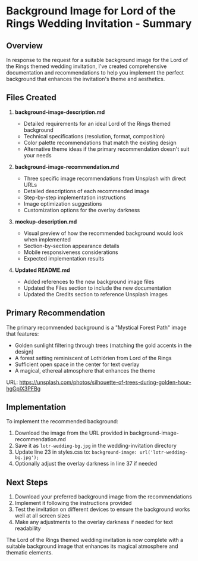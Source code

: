 # Background Image for Lord of the Rings Wedding Invitation - Summary

## Overview

In response to the request for a suitable background image for the Lord of the Rings themed wedding invitation, I've created comprehensive documentation and recommendations to help you implement the perfect background that enhances the invitation's theme and aesthetics.

## Files Created

1. **background-image-description.md**
   - Detailed requirements for an ideal Lord of the Rings themed background
   - Technical specifications (resolution, format, composition)
   - Color palette recommendations that match the existing design
   - Alternative theme ideas if the primary recommendation doesn't suit your needs

2. **background-image-recommendation.md**
   - Three specific image recommendations from Unsplash with direct URLs
   - Detailed descriptions of each recommended image
   - Step-by-step implementation instructions
   - Image optimization suggestions
   - Customization options for the overlay darkness

3. **mockup-description.md**
   - Visual preview of how the recommended background would look when implemented
   - Section-by-section appearance details
   - Mobile responsiveness considerations
   - Expected implementation results

4. **Updated README.md**
   - Added references to the new background image files
   - Updated the Files section to include the new documentation
   - Updated the Credits section to reference Unsplash images

## Primary Recommendation

The primary recommended background is a "Mystical Forest Path" image that features:
- Golden sunlight filtering through trees (matching the gold accents in the design)
- A forest setting reminiscent of Lothlórien from Lord of the Rings
- Sufficient open space in the center for text overlay
- A magical, ethereal atmosphere that enhances the theme

URL: https://unsplash.com/photos/silhouette-of-trees-during-golden-hour-hgGplX3PFBg

## Implementation

To implement the recommended background:

1. Download the image from the URL provided in background-image-recommendation.md
2. Save it as `lotr-wedding-bg.jpg` in the wedding-invitation directory
3. Update line 23 in styles.css to: `background-image: url('lotr-wedding-bg.jpg');`
4. Optionally adjust the overlay darkness in line 37 if needed

## Next Steps

1. Download your preferred background image from the recommendations
2. Implement it following the instructions provided
3. Test the invitation on different devices to ensure the background works well at all screen sizes
4. Make any adjustments to the overlay darkness if needed for text readability

The Lord of the Rings themed wedding invitation is now complete with a suitable background image that enhances its magical atmosphere and thematic elements.
